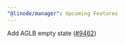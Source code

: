 ```yaml
---
"@linode/manager": Upcoming Features
---
```


Add AGLB empty state ([#9462](https://github.com/linode/manager/pull/9462))
